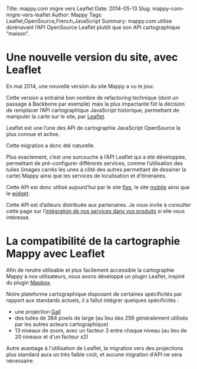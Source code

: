 Title: mappy.com migre vers Leaflet
Date: 2014-05-13
Slug: mappy-com-migre-vers-leaflet
Author: Mappy
Tags: Leaflet,OpenSource,French,JavaScript
Summary: mappy.com utilise dorénavant l’API OpenSource Leaflet plutôt que son API cartographique “maison”.

# Une nouvelle version du site, avec Leaflet

En mai 2014, une nouvelle version du site Mappy a vu le jour.

Cette version a entraîné bon nombre de refactoring technique (dont un passage à Backbone par exemple) mais la plus impactante fût la décision de remplacer l’API cartographique JavaScript historique, permettant de manipuler la carte sur le site, par [Leaflet](http://leafletjs.com/).

Leaflet est une l’une des API de cartographie JavaScript OpenSource la plus connue et active.

Cette migration a donc été naturelle.

Plus exactement, c’est une surcouche à l’API Leaflet qui a été développée, permettant de pré-configurer différents services, comme l’utilisation des tuiles (images carrés les unes à côté des autres permettant de dessiner la carte) Mappy ainsi que les services de localisation et d’itinéraires.

Cette API est donc utilisé aujourd’hui par le site [fixe](http://www.mappy.com), le site [mobile](http://m.mappy.com) ainsi que le [widget](http://widgets.mappy.com/map/documentation).

Cette API est d’ailleurs distribuée aux partenaires. Je vous invite à consulter cette page sur l’[intégration de nos services dans vos produits](http://corporate.mappy.com/faq/integrez-mappy/) si elle vous intéresse.

# La compatibilité de la cartographie Mappy avec Leaflet

Afin de rendre utilisable et plus facilement accessible la cartographie Mappy à nos utilisateurs, nous avons développé un plugin Leaflet, inspiré du plugin [Mapbox](https://www.mapbox.com).

Notre plateforme cartographique disposant de certaines spécificités par rapport aux standards actuels, il a fallut intégrer quelques spécificités : 
- une projection [Gall](http://spatialreference.org/ref/esri/world-gall-stereographic/)
- des tuiles de 384 pixels de large (au lieu des 256 généralement utilisés par les autres acteurs cartographique)
- 13 niveaux de zoom, avec un facteur 3 entre chaque niveau (au lieu de 20 niveaux et d'un facteur x2)

Autre avantage à l'utilisation de Leaflet, la migration vers des projections plus standard aura un très faible coût, et aucune migration d'API ne sera nécessaire. 

